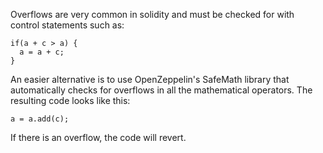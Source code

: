 Overflows are very common in solidity and must be checked for with control statements such as:
```
if(a + c > a) {
  a = a + c;
}
```

An easier alternative is to use OpenZeppelin's SafeMath library that automatically checks for overflows in all the mathematical operators. The resulting code looks like this:
```
a = a.add(c);
``` 
If there is an overflow, the code will revert.